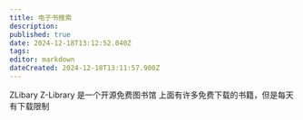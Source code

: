 ```yaml
---
title: 电子书搜索
description: 
published: true
date: 2024-12-18T13:12:52.040Z
tags: 
editor: markdown
dateCreated: 2024-12-18T13:11:57.900Z
---
```




ZLibary Z-Library 是一个开源免费图书馆
上面有许多免费下载的书籍，但是每天有下载限制